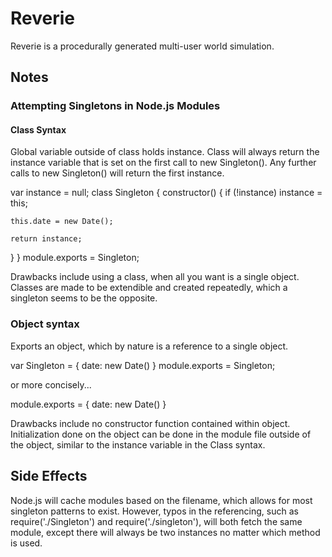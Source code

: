 # Reverie
Reverie is a procedurally generated multi-user world simulation.

## Notes  
### Attempting Singletons in Node.js Modules
#### Class Syntax
Global variable outside of class holds instance. Class will always return the instance variable that is set on the first call to new Singleton(). Any further calls to new Singleton() will return the first instance.

var instance = null;
class Singleton {
  constructor() {
    if (!instance) instance = this;

    this.date = new Date();

    return instance;
  }
}
module.exports = Singleton;

Drawbacks include using a class, when all you want is a single object. Classes are made to be extendible and created repeatedly, which a singleton seems to be the opposite.

### Object syntax
Exports an object, which by nature is a reference to a single object.

var Singleton = {
  date: new Date()
}
module.exports = Singleton;

or more concisely...

module.exports = {
  date: new Date()
}

Drawbacks include no constructor function contained within object. Initialization done on the object can be done in the module file outside of the object, similar to the instance variable in the Class syntax.

## Side Effects
Node.js will cache modules based on the filename, which allows for most singleton patterns to exist. However, typos in the referencing, such as require('./Singleton') and require('./singleton'), will both fetch the same module, except there will always be two instances no matter which method is used.

